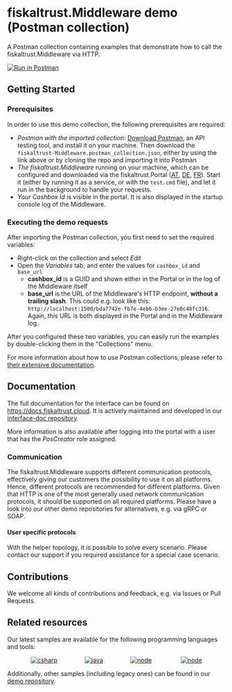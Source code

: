 # fiskaltrust.Middleware demo (Postman collection)
A Postman collection containing examples that demonstrate how to call the fiskaltrust.Middleware via HTTP.

[![Run in Postman](https://run.pstmn.io/button.svg)](https://app.getpostman.com/run-collection/923f030e47c3528928b1)

## Getting Started

### Prerequisites
In order to use this demo collection, the following prerequisites are required:
- *Postman with the imported collection*: [Download Postman](https://www.postman.com/), an API testing tool, and install it on your machine. Then download the `fiskaltrust-Middleware.postman_collection.json`, either by using the link above or by cloning the repo and importing it into Postman
- *The fiskaltrust.Middleware* running on your machine, which can be configured and downloaded via the fiskaltrust.Portal ([AT](https://portal.fiskaltrust.at), [DE](https://portal.fiskaltrust.de), [FR](https://portal.fiskaltrust.fr)). Start it (either by running it as a service, or with the `test.cmd` file), and let it run in the background to handle your requests.
- *Your Cashbox Id* is visible in the portal. It is also displayed in the startup console log of the Middleware. 

### Executing the demo requests
After importing the Postman collection, you first need to set the required variables:
- Right-click on the collection and select _Edit_
- Open the _Variables_ tab, and enter the values for `cashbox_id` and `base_url` 
   - **cashbox_id** is a GUID and shown either in the Portal or in the log of the Middleware itself
   - **base_url** is the URL of the Middleware's HTTP endpoint, **without a trailing slash**. This could e.g. look like this: `http://localhost:1500/bda7742e-fb7e-4eb6-b3ee-27e0c48fc316`. Again, this URL is both displayed in the Portal and in the Middleware log.

After you configured these two variables, you can easily run the examples by double-clicking them in the "Collections" menu.

For more information about how to use Postman collections, please refer to [their extensive documentation](https://learning.postman.com/docs/postman/collections/intro-to-collections/).

## Documentation
The full documentation for the interface can be found on https://docs.fiskaltrust.cloud. It is actively maintained and developed in our [interface-doc repository](https://github.com/fiskaltrust/interface-doc). 

More information is also available after logging into the portal with a user that has the _PosCreator_ role assigned.

### Communication
The fiskaltrust.Middleware supports different communication protocols, effectively giving our customers the possibility to use it on all platforms. Hence, different protocols are recommended for different platforms. Given that HTTP is one of the most generally used network communication protocols, it should be supported on all required platforms. Please have a look into our other demo repositories for alternatives, e.g. via gRPC or SOAP.

#### User specific protocols
With the helper topology, it is possible to solve every scenario. Please contact our support if you required assistance for a special case scenario.

## Contributions
We welcome all kinds of contributions and feedback, e.g. via Issues or Pull Requests. 

## Related resources
Our latest samples are available for the following programming languages and tools:
<p align="center">
  <a href="https://github.com/fiskaltrust/middleware-demo-dotnet"><img src="https://upload.wikimedia.org/wikipedia/commons/thumb/7/7a/C_Sharp_logo.svg/100px-C_Sharp_logo.svg.png" alt="csharp"></a>&nbsp;&nbsp;&nbsp;&nbsp;&nbsp;&nbsp;&nbsp;&nbsp;&nbsp;&nbsp;&nbsp;&nbsp;&nbsp;&nbsp;&nbsp;
  <a href="https://github.com/fiskaltrust/middleware-demo-java"><img src="https://upload.wikimedia.org/wikiversity/de/thumb/b/b8/Java_cup.svg/100px-Java_cup.svg.png" alt="java"></a>&nbsp;&nbsp;&nbsp;&nbsp;&nbsp;&nbsp;&nbsp;&nbsp;&nbsp;&nbsp;&nbsp;&nbsp;&nbsp;&nbsp;&nbsp;
  <a href="https://github.com/fiskaltrust/middleware-demo-node"><img src="https://upload.wikimedia.org/wikipedia/commons/thumb/d/d9/Node.js_logo.svg/100px-Node.js_logo.svg.png" alt="node"></a> &nbsp;&nbsp;&nbsp;&nbsp;&nbsp;&nbsp;&nbsp;&nbsp;&nbsp;&nbsp;&nbsp;&nbsp;&nbsp;&nbsp;&nbsp;
  <a href="https://github.com/fiskaltrust/middleware-demo-postman"><img src="https://avatars3.githubusercontent.com/u/10251060?s=100&v=4" alt="node"></a>
</p>

Additionally, other samples (including legacy ones) can be found in our [demo repository](https://github.com/fiskaltrust/demo).
